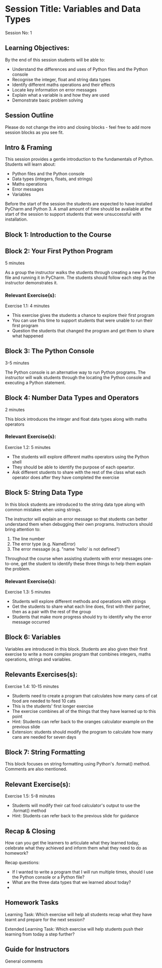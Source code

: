# Session Title: Variables and Data Types

Session No: 1
 
## Learning Objectives:

By the end of this session students will be able to:

- Understand the differences and uses of Python files and the Python console
- Recognise the integer, float and string data types
- Identify different maths operations and their effects
- Locate key information on error messages
- Explain what a variable is and how they are used
- Demonstrate basic problem solving


## Session Outline

Please do not change the intro and closing blocks - feel free to add more session blocks as you see fit.


## Intro & Framing

This session provides a gentle introduction to the fundamentals of Python. Students will learn about:

- Python files and the Python console
- Data types (integers, floats, and strings)
- Maths operations
- Error messages 
- Variables

Before the start of the session the students are expected to have installed PyCharm and Python 3. A small amount of time should be available at the start of the session to support students that were unsuccessful with installation.

## Block 1: Introduction to the Course


## Block 2: Your First Python Program

5 minutes

As a group the instructor walks the students through creating a new Python file and running it in PyCharm. The students should follow each step as the instructor demonstrates it.

### Relevant Exercise(s):

Exercise 1.1: 4 minutes
- This exercise gives the students a chance to explore their first program
- You can use this time to support students that were unable to run their first program
- Question the students that changed the program and get them to share what happened


## Block 3: The Python Console

3-5 minutes

The Python console is an alternative way to run Python programs. The instructor will walk students through the locating the Python console and executing a Python statement.


## Block 4: Number Data Types and Operators

2 minutes

This block introduces the integer and float data types along with maths operators

### Relevant Exercise(s):

Exercise 1.2: 5 minutes
- The students will explore different maths operators using the Python shell
- They should be able to identify the purpose of each opeartor.
- Ask different students to share with the rest of the class what each operator does after they have completed the exercise

## Block 5: String Data Type

In this block students are introduced to the string data type along with common mistakes when using strings. 

The instructor will explain an error message so that students can better understand them when debugging their own programs. Instructors should bring attention to:
1. The line number
1. The error type (e.g. NameError)
1. The error message (e.g. "name 'hello' is not defined")

Throughout the course when assisting students with error messages one-to-one, get the student to identify these three things to help them explain the problem.


### Relevant Exercise(s):

Exercise 1.3: 5 minutes
- Students will explore different methods and operations with strings
- Get the students to share what each line does, first with their partner, then as a pair with the rest of the group
- Students that make more progress should try to identify why the error message occurred  


## Block 6: Variables

Variables are introduced in this block. Students are also given their first exercise to write a more complex program that combines integers, maths operations, strings and variables.

## Relevants Exercises(s):

Exercise 1.4: 10-15 minutes
- Students need to create a program that calculates how many cans of cat food are needed to feed 10 cats
- This is the students' first longer exercise
- The exercise combines all of the things that they have learned up to this point
- Hint: Students can refer back to the oranges calculator example on the previous slide
- Extension: students should modify the program to calculate how many cans are needed for seven days


## Block 7: String Formatting

This block focuses on string formatting using Python's .format() method. Comments are also mentioned.

## Relevant Exercise(s):

Exercise 1.5: 5-8 minutes
- Students will modify their cat food calculator's output to use the .format() method
- Hint: Students can refer back to the previous slide for guidance


## Recap & Closing
How can you get the learners to articulate what they learned today, celebrate what they achieved and inform them what they need to do as homework?

Recap questions:
- If I wanted to write a program that I will run multiple times, should I use the Python console or a Python file?
- What are the three data types that we learned about today?
- 


## Homework Tasks

Learning Task: 
Which exercise will help all students recap what they have learnt and prepare for the next session?


Extended Learning Task:
Which exercise will help students push their learning from today a step further?



## Guide for Instructors 

General comments


